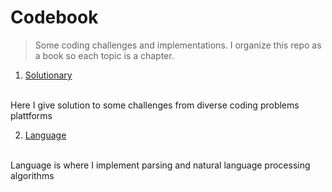 # Codebook

> Some coding challenges and implementations. I organize this repo as a book so each topic is a chapter. 

1. [Solutionary](./ch1-solutionary/)
<br>
Here I give solution to some challenges from diverse coding problems plattforms


2. [Language](./ch2-language//)
<br>
Language is where I implement parsing and natural language processing algorithms 